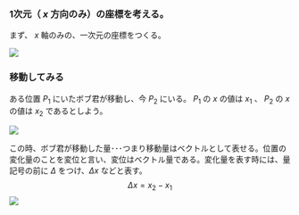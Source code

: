 



### 1次元（ $x$ 方向のみ）の座標を考える。

まず、 $x$ 軸のみの、一次元の座標をつくる。

![](C:\Users\pas2_\Documents\project\physics\pictures\motion1.png)

### 移動してみる

ある位置 $P_1$ にいたボブ君が移動し、今 $P_2$ にいる。 $P_1$ の $x$ の値は $x_1$ 、 $P_2$ の $x$ の値は $x_2$ であるとしよう。

![](C:\Users\pas2_\Documents\project\physics\pictures\motion2.png)



この時、ボブ君が移動した量･･･つまり移動量はベクトルとして表せる。位置の変化量のことを変位と言い、変位はベクトル量である。変化量を表す時には、量記号の前に $\Delta$ をつけ、$\Delta x$ などと表す。
$$
\Delta x = x_2 - x_1
$$
![](C:\Users\pas2_\Documents\project\physics\pictures\motion3.png)